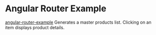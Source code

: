 # Angular Router Example
[angular-router-example](https://github.com/wd21ap/angular-router-example) Generates a master products list. Clicking on an item displays product details.
